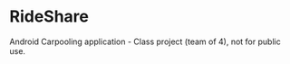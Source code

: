 RideShare
=========

Android Carpooling application - Class project (team of 4), not for public use. 
